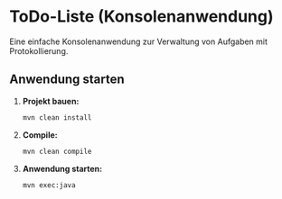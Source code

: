 # ToDo-Liste (Konsolenanwendung)

Eine einfache Konsolenanwendung zur Verwaltung von Aufgaben mit Protokollierung.

## Anwendung starten

1. **Projekt bauen:**
   ```bash
   mvn clean install
2. **Compile:**
   ```bash
   mvn clean compile
3. **Anwendung starten:**
   ```bash
   mvn exec:java